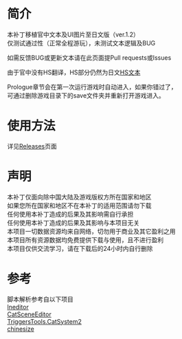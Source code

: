 # 简介
本补丁移植官中文本及UI图片至日文版（ver.1.2）  
仅测试通过性（正常全程游玩），未测试文本逻辑及BUG  

如需反馈BUG或更新文本请在此页面提Pull requests或Issues 

由于官中没有HS翻译，HS部分仍然为日文[HS文本](https://github.com/Dir-A/Hakuchuumu_CN_Patch/tree/main/SourceFiles/Convert_CN/hs)  

Prologue章节会在第一次运行游戏时自动进入，如果你错过了，  
可通过删除游戏目录下的save文件夹并重新打开游戏进入。  

# 使用方法
详见[Releases](https://github.com/Dir-A/Hakuchuumu_CN_Patch/releases)页面

# 声明
本补丁仅面向除中国大陆及游戏版权方所在国家和地区  
如果您所在国家和地区不在本补丁的适用范围请勿下载  
任何使用本补丁造成的后果及其影响需自行承担  
任何使用本补丁造成的后果及其影响与本项目无关  
本项目一切数据资源均来自网络，切勿用于商业及其它盈利之用  
本项目所有资源数据均免费提供下载与使用，且不进行盈利  
本项目仅供交流学习，请在下载后的24小时内自行删除  

# 参考
脚本解析参考自以下项目  
[lneditor](https://github.com/regomne/lneditor)  
[CatSceneEditor](https://github.com/marcussacana/CatSceneEditor)  
[TriggersTools.CatSystem2](https://github.com/trigger-segfault/TriggersTools.CatSystem2)  
[chinesize](https://github.com/regomne/chinesize)
